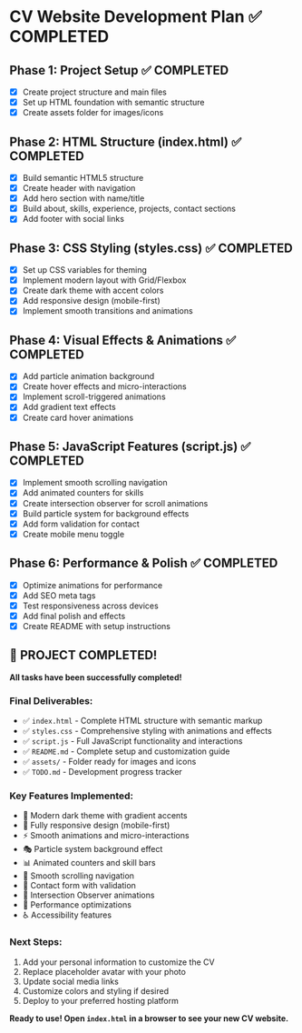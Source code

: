 # CV Website Development Plan ✅ COMPLETED

## Phase 1: Project Setup ✅ COMPLETED
- [x] Create project structure and main files
- [x] Set up HTML foundation with semantic structure
- [x] Create assets folder for images/icons

## Phase 2: HTML Structure (index.html) ✅ COMPLETED
- [x] Build semantic HTML5 structure
- [x] Create header with navigation
- [x] Add hero section with name/title
- [x] Build about, skills, experience, projects, contact sections
- [x] Add footer with social links

## Phase 3: CSS Styling (styles.css) ✅ COMPLETED
- [x] Set up CSS variables for theming
- [x] Implement modern layout with Grid/Flexbox
- [x] Create dark theme with accent colors
- [x] Add responsive design (mobile-first)
- [x] Implement smooth transitions and animations

## Phase 4: Visual Effects & Animations ✅ COMPLETED
- [x] Add particle animation background
- [x] Create hover effects and micro-interactions
- [x] Implement scroll-triggered animations
- [x] Add gradient text effects
- [x] Create card hover animations

## Phase 5: JavaScript Features (script.js) ✅ COMPLETED
- [x] Implement smooth scrolling navigation
- [x] Add animated counters for skills
- [x] Create intersection observer for scroll animations
- [x] Build particle system for background effects
- [x] Add form validation for contact
- [x] Create mobile menu toggle

## Phase 6: Performance & Polish ✅ COMPLETED
- [x] Optimize animations for performance
- [x] Add SEO meta tags
- [x] Test responsiveness across devices
- [x] Add final polish and effects
- [x] Create README with setup instructions

## 🎉 PROJECT COMPLETED!

**All tasks have been successfully completed!**

### Final Deliverables:
- ✅ `index.html` - Complete HTML structure with semantic markup
- ✅ `styles.css` - Comprehensive styling with animations and effects
- ✅ `script.js` - Full JavaScript functionality and interactions
- ✅ `README.md` - Complete setup and customization guide
- ✅ `assets/` - Folder ready for images and icons
- ✅ `TODO.md` - Development progress tracker

### Key Features Implemented:
- 🎨 Modern dark theme with gradient accents
- 📱 Fully responsive design (mobile-first)
- ⚡ Smooth animations and micro-interactions
- 🎭 Particle system background effect
- 📊 Animated counters and skill bars
- 🧭 Smooth scrolling navigation
- 📝 Contact form with validation
- 🎯 Intersection Observer animations
- 🔧 Performance optimizations
- ♿ Accessibility features

### Next Steps:
1. Add your personal information to customize the CV
2. Replace placeholder avatar with your photo
3. Update social media links
4. Customize colors and styling if desired
5. Deploy to your preferred hosting platform

**Ready to use! Open `index.html` in a browser to see your new CV website.**

